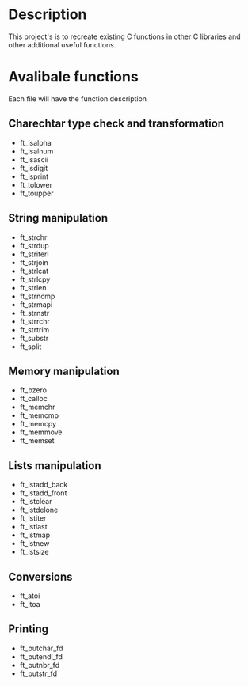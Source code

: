 # Description
This project's is to recreate existing C functions in other C libraries and other additional useful functions.
# Avalibale functions
Each file will have the function description
## Charechtar type check and transformation
- ft_isalpha
- ft_isalnum
- ft_isascii
- ft_isdigit
- ft_isprint
- ft_tolower
- ft_toupper
## String manipulation
- ft_strchr
- ft_strdup
- ft_striteri
- ft_strjoin
- ft_strlcat
- ft_strlcpy
- ft_strlen
- ft_strncmp
- ft_strmapi
- ft_strnstr
- ft_strrchr
- ft_strtrim
- ft_substr
- ft_split
## Memory manipulation
- ft_bzero
- ft_calloc
- ft_memchr
- ft_memcmp
- ft_memcpy
- ft_memmove
- ft_memset
## Lists manipulation
- ft_lstadd_back
- ft_lstadd_front
- ft_lstclear
- ft_lstdelone
- ft_lstiter
- ft_lstlast
- ft_lstmap
- ft_lstnew
- ft_lstsize
## Conversions
- ft_atoi
- ft_itoa
## Printing
- ft_putchar_fd
- ft_putendl_fd
- ft_putnbr_fd
- ft_putstr_fd
